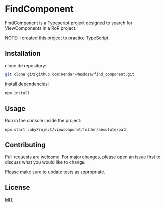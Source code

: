 # FindComponent

FindComponent is a Typescript project designed to search  for ViewComponents in a RoR project.

NOTE: I created this project to practice TypeScript.

## Installation

clone de repository:
```bash
git clone git@github.com:Kender-Mendoza/find_component.git
```
Install dependencies:
```bash
npm install
```

## Usage

Run in the console inside the project:
```bash
npm start rubyProject/viewcomponet/folder/absolute/path
```

## Contributing

Pull requests are welcome. For major changes, please open an issue first
to discuss what you would like to change.

Please make sure to update tests as appropriate.

## License

[MIT](https://choosealicense.com/licenses/mit/)
